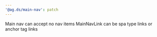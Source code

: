 ```yaml
---
'@ag.ds/main-nav': patch
---
```


Main nav can accept no nav items
MainNavLink can be spa type links or anchor tag links
